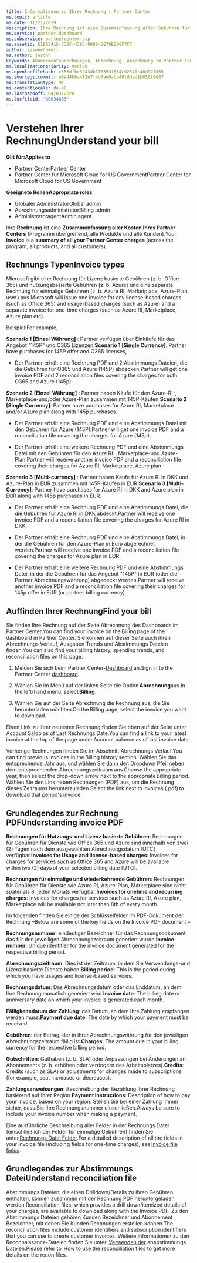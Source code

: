```yaml
---
title: Informationen zu Ihrer Rechnung | Partner Center
ms.topic: article
ms.date: 11/21/2019
description: Ihre Rechnung ist eine Zusammenfassung aller Gebühren für Partner Center (Programm-, Produkt-und Kunden übergreifend) für die aktuelle monatliche Zeit.
ms.service: partner-dashboard
ms.subservice: partnercenter-csp
ms.assetid: E1BA3415-732F-4385-8996-5E79E200F7F7
author: jasonwhowell
ms.author: jasonh
keywords: Abonnementabrechnungen, Abrechnung, Abrechnung im Partner Center, Partner Center-Abrechnung, meine Rechnung lesen, Rechnung, Rechnung für Partner Center, CSP-Abrechnung, wo ist meine Rechnung?
ms.localizationpriority: medium
ms.openlocfilehash: e356dfbe3243db176393f614c92540e40d92f055
ms.sourcegitcommit: e8e44bba412e7f4c7ae0abb48fddad1b050f9d47
ms.translationtype: MT
ms.contentlocale: de-DE
ms.lasthandoff: 04/03/2020
ms.locfileid: "80634803"
---
```

# <a name="understand-your-bill"></a><span data-ttu-id="996cf-104">Verstehen Ihrer Rechnung</span><span class="sxs-lookup"><span data-stu-id="996cf-104">Understand your bill</span></span>

<span data-ttu-id="996cf-105">**Gilt für:**</span><span class="sxs-lookup"><span data-stu-id="996cf-105">**Applies to**</span></span>

- <span data-ttu-id="996cf-106">Partner Center</span><span class="sxs-lookup"><span data-stu-id="996cf-106">Partner Center</span></span>
- <span data-ttu-id="996cf-107">Partner Center für Microsoft Cloud for US Government</span><span class="sxs-lookup"><span data-stu-id="996cf-107">Partner Center for Microsoft Cloud for US Government</span></span>

<span data-ttu-id="996cf-108">**Geeignete Rollen**</span><span class="sxs-lookup"><span data-stu-id="996cf-108">**Appropriate roles**</span></span>

- <span data-ttu-id="996cf-109">Globaler Administrator</span><span class="sxs-lookup"><span data-stu-id="996cf-109">Global admin</span></span>
- <span data-ttu-id="996cf-110">Abrechnungsadministrator</span><span class="sxs-lookup"><span data-stu-id="996cf-110">Billing admin</span></span>
- <span data-ttu-id="996cf-111">Administratoragent</span><span class="sxs-lookup"><span data-stu-id="996cf-111">Admin agent</span></span>


<span data-ttu-id="996cf-112">Ihre **Rechnung** ist eine **Zusammenfassung aller Kosten Ihres Partner Centers** (Programm übergreifend, alle Produkte und alle Kunden).</span><span class="sxs-lookup"><span data-stu-id="996cf-112">Your **invoice** is a **summary of all your Partner Center charges** (across the program, all products, and all customers).</span></span> 

## <a name="invoice-types"></a><span data-ttu-id="996cf-113">Rechnungs Typen</span><span class="sxs-lookup"><span data-stu-id="996cf-113">Invoice types</span></span>

<span data-ttu-id="996cf-114">Microsoft gibt eine Rechnung für Lizenz basierte Gebühren (z. b. Office 365) und nutzungsbasierte Gebühren (z. b. Azure) und eine separate Rechnung für einmalige Gebühren (z. b. Azure RI, Marketplace, Azure-Plan usw.) aus.</span><span class="sxs-lookup"><span data-stu-id="996cf-114">Microsoft will issue one invoice for any license-based charges (such as Office 365) and usage-based charges (such as Azure) and a separate invoice for one-time charges (such as Azure RI, Marketplace, Azure plan etc).</span></span> 

<span data-ttu-id="996cf-115">Beispiel:</span><span class="sxs-lookup"><span data-stu-id="996cf-115">For example,</span></span>  

<span data-ttu-id="996cf-116">**Szenario 1 [Einzel Währung]** : Partner verfügen über Einkäufe für das Angebot "145P" und O365 Lizenzen,</span><span class="sxs-lookup"><span data-stu-id="996cf-116">**Scenario 1 [Single Currency]**: Partner have purchases for 145P offer and O365 licenses,</span></span>  

- <span data-ttu-id="996cf-117">Der Partner erhält eine Rechnung PDF und 2 Abstimmungs Dateien, die die Gebühren für O365 und Azure (145P) abdecken.</span><span class="sxs-lookup"><span data-stu-id="996cf-117">Partner will get one invoice PDF and 2 reconciliation files covering the charges for both O365 and Azure (145p).</span></span>  

<span data-ttu-id="996cf-118">**Szenario 2 [Einzel Währung]** : Partner haben Käufe für den Azure-RI-, Marketplace-und/oder Azure-Plan zusammen mit 145P-Käufen.</span><span class="sxs-lookup"><span data-stu-id="996cf-118">**Scenario 2 [Single Currency]**: Partner have purchases for Azure RI, Marketplace and/or Azure plan along with 145p purchases.</span></span> 

- <span data-ttu-id="996cf-119">Der Partner erhält eine Rechnung PDF und eine Abstimmungs Datei mit den Gebühren für Azure (145P).</span><span class="sxs-lookup"><span data-stu-id="996cf-119">Partner will get one invoice PDF and a reconciliation file covering the charges for Azure (145p).</span></span> 

- <span data-ttu-id="996cf-120">Der Partner erhält eine weitere Rechnung PDF und eine Abstimmungs Datei mit den Gebühren für den Azure RI-, Marketplace-und Azure-Plan.</span><span class="sxs-lookup"><span data-stu-id="996cf-120">Partner will receive another invoice PDF and a reconciliation file covering their charges for Azure RI, Marketplace, Azure plan.</span></span> 

<span data-ttu-id="996cf-121">**Szenario 3 [Multi-currency]** : Partner haben Käufe für Azure RI in DKK und Azure-Plan in EUR zusammen mit 145P-Käufen in EUR.</span><span class="sxs-lookup"><span data-stu-id="996cf-121">**Scenario 3 [Multi-Currency]**: Partner have purchases for Azure RI in DKK and Azure plan in EUR along with 145p purchases in EUR.</span></span> 

- <span data-ttu-id="996cf-122">Der Partner erhält eine Rechnung PDF und eine Abstimmungs Datei, die die Gebühren für Azure RI in DKK abdeckt.</span><span class="sxs-lookup"><span data-stu-id="996cf-122">Partner will receive one invoice PDF and a reconciliation file covering the charges for Azure RI in DKK.</span></span> 

- <span data-ttu-id="996cf-123">Der Partner erhält eine Rechnung PDF und eine Abstimmungs Datei, in der die Gebühren für den Azure-Plan in Euro abgerechnet werden.</span><span class="sxs-lookup"><span data-stu-id="996cf-123">Partner will receive one invoice PDF and a reconciliation file covering the charges for Azure plan in EUR.</span></span> 

- <span data-ttu-id="996cf-124">Der Partner erhält eine weitere Rechnung PDF und eine Abstimmungs Datei, in der die Gebühren für das Angebot "145P" in EUR (oder die Partner Abrechnungswährung) abgedeckt werden.</span><span class="sxs-lookup"><span data-stu-id="996cf-124">Partner will receive another invoice PDF and a reconciliation file covering their charges for 145p offer in EUR (or partner billing currency).</span></span> 

## <a name="find-your-bill"></a><span data-ttu-id="996cf-125">Auffinden Ihrer Rechnung</span><span class="sxs-lookup"><span data-stu-id="996cf-125">Find your bill</span></span> 

<span data-ttu-id="996cf-126">Sie finden Ihre Rechnung auf der Seite Abrechnung des Dashboards im Partner Center.</span><span class="sxs-lookup"><span data-stu-id="996cf-126">You can find your invoice on the Billing page of the dashboard in Partner Center.</span></span> <span data-ttu-id="996cf-127">Sie können auf dieser Seite auch ihren Abrechnungs Verlauf, Ausgaben Trends und Abstimmungs Dateien finden.</span><span class="sxs-lookup"><span data-stu-id="996cf-127">You can also find your billing history, spending trends, and reconciliation files on this page.</span></span> 

1. <span data-ttu-id="996cf-128">Melden Sie sich beim Partner Center-[Dashboard](https://partner.microsoft.com/dashboard/home) an.</span><span class="sxs-lookup"><span data-stu-id="996cf-128">Sign in to the Partner Center [dashboard](https://partner.microsoft.com/dashboard/home).</span></span> 

2. <span data-ttu-id="996cf-129">Wählen Sie im Menü auf der linken Seite die Option **Abrechnung**aus.</span><span class="sxs-lookup"><span data-stu-id="996cf-129">In the left-hand menu, select **Billing**.</span></span> 

3. <span data-ttu-id="996cf-130">Wählen Sie auf der Seite Abrechnung die Rechnung aus, die Sie herunterladen möchten.</span><span class="sxs-lookup"><span data-stu-id="996cf-130">On the Billing page, select the invoice you want to download.</span></span> 

<span data-ttu-id="996cf-131">Einen Link zu ihrer neuesten Rechnung finden Sie oben auf der Seite unter Account Saldo as of Last Rechnungs Date.</span><span class="sxs-lookup"><span data-stu-id="996cf-131">You can find a link to your latest invoice at the top of the page under Account balance as of last invoice date.</span></span> 

<span data-ttu-id="996cf-132">Vorherige Rechnungen finden Sie im Abschnitt Abrechnungs Verlauf.</span><span class="sxs-lookup"><span data-stu-id="996cf-132">You can find previous invoices in the Billing history section.</span></span> <span data-ttu-id="996cf-133">Wählen Sie das entsprechende Jahr aus, und wählen Sie dann den Dropdown Pfeil neben dem entsprechenden Abrechnungszeitraum aus.</span><span class="sxs-lookup"><span data-stu-id="996cf-133">Choose the appropriate year, then select the drop-down arrow next to the appropriate Billing period.</span></span> <span data-ttu-id="996cf-134">Wählen Sie den Link neben Rechnungen (PDF) aus, um die Rechnung dieses Zeitraums herunterzuladen.</span><span class="sxs-lookup"><span data-stu-id="996cf-134">Select the link next to Invoices (.pdf) to download that period's invoice.</span></span> 

## <a name="understanding-invoice-pdf"></a><span data-ttu-id="996cf-135">Grundlegendes zur Rechnung PDF</span><span class="sxs-lookup"><span data-stu-id="996cf-135">Understanding invoice PDF</span></span> 

<span data-ttu-id="996cf-136">**Rechnungen für Nutzungs-und Lizenz basierte Gebühren**: Rechnungen für Gebühren für Dienste wie Office 365 und Azure sind innerhalb von zwei (2) Tagen nach dem ausgewählten Abrechnungsdatum [UTC] verfügbar.</span><span class="sxs-lookup"><span data-stu-id="996cf-136">**Invoices for Usage and license-based charges**: Invoices for charges for services such as Office 365 and Azure will be available within two (2) days of your selected billing date [UTC].</span></span>  

<span data-ttu-id="996cf-137">**Rechnungen für einmalige und wiederkehrende Gebühren**: Rechnungen für Gebühren für Dienste wie Azure RI, Azure-Plan, Marketplace sind nicht später als 8. jeden Monats verfügbar.</span><span class="sxs-lookup"><span data-stu-id="996cf-137">**Invoices for onetime and recurring charges**: Invoices for charges for services such as Azure RI, Azure plan, Marketplace will be available not later than 8th of every month.</span></span>  

<span data-ttu-id="996cf-138">Im folgenden finden Sie einige der Schlüsselfelder im PDF-Dokument der Rechnung –</span><span class="sxs-lookup"><span data-stu-id="996cf-138">Below are some of the key fields on the Invoice PDF document –</span></span> 

<span data-ttu-id="996cf-139">**Rechnungsnummer**: eindeutiger Bezeichner für das Rechnungsdokument, das für den jeweiligen Abrechnungszeitraum generiert wurde.</span><span class="sxs-lookup"><span data-stu-id="996cf-139">**Invoice number**: Unique identifier for the invoice document generated for the respective billing period.</span></span> 

<span data-ttu-id="996cf-140">**Abrechnungszeitraum**: Dies ist der Zeitraum, in dem Sie Verwendungs-und Lizenz basierte Dienste haben.</span><span class="sxs-lookup"><span data-stu-id="996cf-140">**Billing period**: This is the period during which you have usages and license-based services.</span></span> 

<span data-ttu-id="996cf-141">**Rechnungsdatum**: Das Abrechnungsdatum oder das Enddatum, an dem Ihre Rechnung monatlich generiert wird.</span><span class="sxs-lookup"><span data-stu-id="996cf-141">**Invoice date**: The billing date or anniversary date on which your invoice is generated each month.</span></span> 

<span data-ttu-id="996cf-142">**Fälligkeitsdatum der Zahlung**: das Datum, an dem Ihre Zahlung empfangen werden muss.</span><span class="sxs-lookup"><span data-stu-id="996cf-142">**Payment due date**: The date by which your payment must be received.</span></span> 

<span data-ttu-id="996cf-143">**Gebühren**: der Betrag, der in ihrer Abrechnungswährung für den jeweiligen Abrechnungszeitraum fällig ist.</span><span class="sxs-lookup"><span data-stu-id="996cf-143">**Charges**: The amount due in your billing currency for the respective billing period.</span></span> 

<span data-ttu-id="996cf-144">**Gutschriften**: Guthaben (z. b. SLA) oder Anpassungen bei Änderungen an Abonnements (z. b. erhöhen oder verringern des Arbeitsplatzes).</span><span class="sxs-lookup"><span data-stu-id="996cf-144">**Credits**: Credits (such as SLA) or adjustments for changes made to subscriptions (for example, seat increases or decreases).</span></span> 

<span data-ttu-id="996cf-145">**Zahlungsanweisungen**: Beschreibung der Bezahlung Ihrer Rechnung basierend auf Ihrer Region.</span><span class="sxs-lookup"><span data-stu-id="996cf-145">**Payment instructions**: Description of how to pay your invoice, based on your region.</span></span> <span data-ttu-id="996cf-146">Stellen Sie bei einer Zahlung immer sicher, dass Sie Ihre Rechnungsnummer einschließen.</span><span class="sxs-lookup"><span data-stu-id="996cf-146">Always be sure to include your invoice number when making a payment.</span></span> 

<span data-ttu-id="996cf-147">Eine ausführliche Beschreibung aller Felder in der Rechnungs Datei (einschließlich der Felder für einmalige Gebühren) finden Sie unter [Rechnungs Datei Felder](https://docs.microsoft.com/partner-center/invoice-file).</span><span class="sxs-lookup"><span data-stu-id="996cf-147">For a detailed description of all the fields in your invoice file (including fields for one-time charges), see [Invoice file fields](https://docs.microsoft.com/partner-center/invoice-file).</span></span> 

## <a name="understand-reconciliation-file"></a><span data-ttu-id="996cf-148">Grundlegendes zur Abstimmungs Datei</span><span class="sxs-lookup"><span data-stu-id="996cf-148">Understand reconciliation file</span></span> 

 <span data-ttu-id="996cf-149">Abstimmungs Dateien, die einen Drilldown/Details zu ihren Gebühren enthalten, können zusammen mit der Rechnung PDF heruntergeladen werden.</span><span class="sxs-lookup"><span data-stu-id="996cf-149">Reconciliation files, which provides a drill down/itemized details of your charges, are available to download along with the Invoice PDF.</span></span> <span data-ttu-id="996cf-150">Zu den Abstimmungs Dateien gehören Kunden Bezeichner und Abonnement Bezeichner, mit denen Sie Kunden Rechnungen erstellen können.</span><span class="sxs-lookup"><span data-stu-id="996cf-150">The reconciliation files include customer identifiers and subscription identifiers that you can use to create customer invoices.</span></span> <span data-ttu-id="996cf-151">Weitere Informationen zu den Reconnaissance-Dateien finden Sie unter  [Verwenden der](https://docs.microsoft.com/partner-center/use-the-reconciliation-files) ababstimmungs Dateien.</span><span class="sxs-lookup"><span data-stu-id="996cf-151">Please refer to  [How to use the reconciliation files](https://docs.microsoft.com/partner-center/use-the-reconciliation-files) to get more details on the recon files.</span></span> 




























